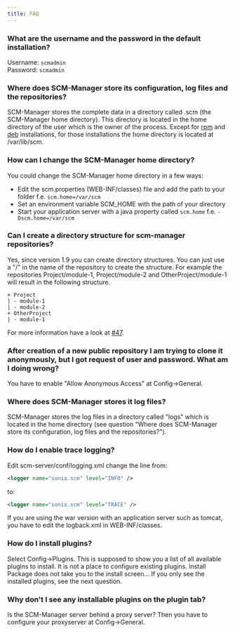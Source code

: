 ```yaml
---
title: FAQ
---
```


### What are the username and the password in the default installation?

Username: `scmadmin`\
Password: `scmadmin`

### Where does SCM-Manager store its configuration, log files and the repositories?

SCM-Manager stores the complete data in a directory called .scm (the
SCM-Manager home directory). This directory is located in the home
directory of the user which is the owner of the process. Except for [rpm](../installation/redhat/)
and [deb](../installation/debian/)
installations, for those installations the home directory is located at
/var/lib/scm.

### How can I change the SCM-Manager home directory?

You could change the SCM-Manager home directory in a few ways:

-   Edit the scm.properties (WEB-INF/classes) file and add the path to
    your folder f.e. `scm.home=/var/scm`
-   Set an environment variable SCM\_HOME with the path of your
    directory
-   Start your application server with a java property called `scm.home`
    f.e. `-Dscm.home=/var/scm`

### Can I create a directory structure for scm-manager repositories?

Yes, since version 1.9 you can create directory structures. You can just
use a \"/\" in the name of the repository to create the structure. For
example the repositories Project/module-1, Project/module-2 and
OtherProject/module-1 will result in the following structure.

```text
+ Project
| - module-1
| - module-2
+ OtherProject
| - module-1
```

For more information have a look at [#47](https://github.com/scm-manager/scm-manager/issues/47 "Support for directory structure").

### After creation of a new public repository I am trying to clone it anonymously, but I got request of user and password. What am I doing wrong?

You have to enable \"Allow Anonymous Access\" at Config-\>General.

### Where does SCM-Manager stores it log files?

SCM-Manager stores the log files in a directory called \"logs\" which is
located in the home directory (see question \"Where does SCM-Manager
store its configuration, log files and the repositories?\").

### How do I enable trace logging?

Edit scm-server/conf/logging.xml change the line from:

```xml
<logger name="sonia.scm" level="INFO" />
```
to:

```xml
<logger name="sonia.scm" level="TRACE" />
```

If you are using the war version with an application server such as
tomcat, you have to edit the logback.xml in WEB-INF/classes.

### How do I install plugins?

Select Config-\>Plugins. This is supposed to show you a list of all
available plugins to install. It is not a place to configure existing
plugins. Install Package does not take you to the install screen\... If
you only see the installed plugins, see the next question.

### Why don\'t I see any installable plugins on the plugin tab?

Is the SCM-Manager server behind a proxy server? Then you have to
configure your proxyserver at Config-\>General.
